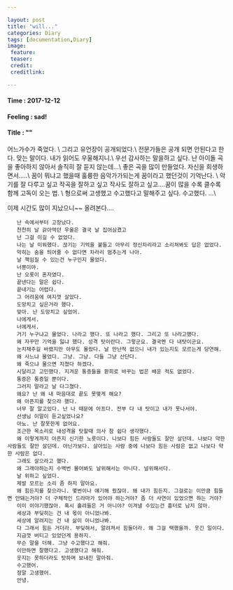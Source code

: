```yaml
---

layout: post
title: "will..."
categories: Diary
tags: [documentation,Diary]
image:
 feature:
 teaser:
 credit:
 creditlink:

---
```


#### Time : 2017-12-12
#### Feeling : sad!
#### Title : ""

 어느가수가 죽었다. \\
 그리고 유언장이 공개되었다.\\
 전문가들은 공개 되면 안된다고 한다. 맞는 말이다. 내가 읽어도 우울해지니.\\
 우선 감사하는 말을하고 싶다. 난 아이돌 곡을 좋아하지 않아서 솔직히 잘 듣지 않는데...\\
 좋은 곡을 많이 만들었다. 자신을 희생하면서.....\\
 꿈이 뭐냐고 했을때 훌륭한 음악가가되는게 꿈이라고 했던것이 기억난다. \\
 악기를 잘 다루고 싶고 작곡을 잘하고 싶고 작사도 잘하고 싶고....꿈이 많을 수록 클수록 함께 고독이 오는 법. \\
 형으로써 고생했고 수고했다고 말해주고 싶다. 수고했다. ...\\

 이제 시간도 많이 지났으니~~ 올려본다....
~~~
   난 속에서부터 고장났다.
   천천히 날 갉아먹던 우울은 결국 날 집어삼켰고
   난 그걸 이길 수 없었다.
   나는 날 미워했다. 끊기는 기억을 붙들고 아무리 정신차리라고 소리쳐봐도 답은 없었다.
   막히는 숨을 틔어줄 수 없다면 차라리 멈추는게 나아.
   날 책임질 수 있는건 누구인지 물었다.
   너뿐이야.
   난 오롯이 혼자였다.
   끝낸다는 말은 쉽다.
   끝내기는 어렵다.
   그 어려움에 여지껏 살았다.
   도망치고 싶은거라 했다.
   맞아. 난 도망치고 싶었어.
   나에게서.
   너에게서.
   거기 누구냐고 물었다. 나라고 했다. 또 나라고 했다. 그리고 또 나라고했다.
   왜 자꾸만 기억을 잃냐 했다. 성격 탓이란다. 그렇군요. 결국엔 다 내탓이군요.
   눈치채주길 바랬지만 아무도 몰랐다. 날 만난적 없으니 내가 있는지도 모르는게 당연해.
   왜 사느냐 물었다. 그냥. 그냥. 다들 그냥 산단다.
   왜 죽으냐 물으면 지쳤다 하겠다.
   시달리고 고민했다. 지겨운 통증들을 환희로 바꾸는 법은 배운 적도 없었다.
   통증은 통증일 뿐이다.
   그러지 말라고 날 다그쳤다.
   왜요? 난 왜 내 마음대로 끝도 못맺게 해요?
   왜 아픈지를 찾으라 했다.
   너무 잘 알고있다. 난 나 때문에 아프다. 전부 다 내 탓이고 내가 못나서야.
   선생님 이말이 듣고싶었나요?
   아뇨. 난 잘못한게 없어요.
   조근한 목소리로 내성격을 탓할때 의사 참 쉽다 생각했다.
   왜 이렇게까지 아픈지 신기한 노릇이다. 나보다 힘든 사람들도 잘만 살던데. 나보다 약한 사람들도 잘만 살던데. 아닌가보다. 살아있는 사람 중에 나보다 힘든 사람은 없고 나보다 약한 사람은 없다.
   그래도 살으라고 했다.
   왜 그래야하는지 수백번 물어봐도 날위해서는 아니다. 널위해서다.
   날 위하고 싶었다.
   제발 모르는 소리 좀 하지 말아요.
   왜 힘든지를 찾으라니. 몇번이나 얘기해 줬잖아. 왜 내가 힘든지. 그걸로는 이만큼 힘들면 안돼는거야? 더 구체적인 드라마가 있어야 하는거야? 좀 더 사연이 있었으면 하는 거야?
   이미 이야기했잖아. 혹시 흘려들은 거 아니야? 이겨낼 수있는건 흉터로 남지 않아.
   세상과 부딪히는 건 내 몫이 아니었나봐.
   세상에 알려지는 건 내 삶이 아니었나봐.
   다 그래서 힘든 거더라. 부딪혀서, 알려져서 힘들더라. 왜 그걸 택했을까. 웃긴 일이다.
   지금껏 버티고 있었던게 용하지.
   무슨 말을 더해. 그냥 수고했다고 해줘.
   이만하면 잘했다고. 고생했다고 해줘.
   웃지는 못하더라도 탓하며 보내진 말아줘.
   수고했어.
   정말 고생했어.
   안녕.
 ~~~

